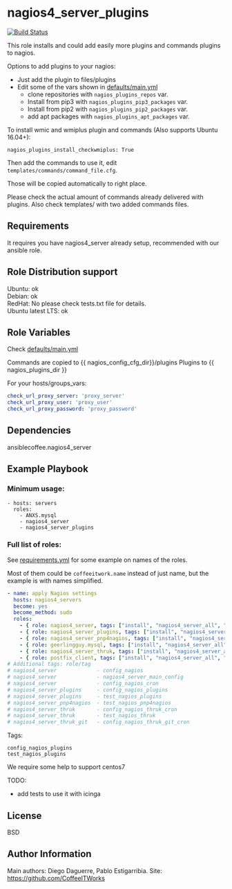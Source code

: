 nagios4_server_plugins
======================

[![Build Status](https://travis-ci.org/CoffeeITWorks/ansible_nagios4_server_plugins.svg?branch=master)](https://travis-ci.org/CoffeeITWorks/ansible_nagios4_server_plugins)

This role installs and could add easily more plugins and commands plugins to nagios. 

Options to add plugins to your nagios: 

* Just add the plugin to files/plugins
* Edit some of the vars shown in [defaults/main.yml](defaults/main.yml) 
  * clone repositories with `nagios_plugins_repos` var.
  * Install from pip3 with `nagios_plugins_pip3_packages` var.
  * Install from pip2 with `nagios_plugins_pip2_packages` var.
  * add apt packages with `nagios_plugins_apt_packages` var.

To install wmic and wmiplus plugin and commands (Also supports Ubuntu 16.04+):

    nagios_plugins_install_checkwmiplus: True

Then add the commands to use it, edit `templates/commands/command_file.cfg`.

Those will be copied automatically to right place.

Please check the actual amount of commands already delivered with plugins.
Also check templates/ with two added commands files.

Requirements
------------

It requires you have nagios4_server already setup, recommended with our ansible role.

Role Distribution support
------------------------

Ubuntu: ok  
Debian: ok  
RedHat: No  please check tests.txt file for details.  
Ubuntu latest LTS: ok

Role Variables
--------------

Check [defaults/main.yml](defaults/main.yml) 

Commands are copied to {{ nagios_config_cfg_dir}}/plugins
Plugins to {{ nagios_plugins_dir }}

For your hosts/groups_vars:

```yaml
check_url_proxy_server: 'proxy_server'
check_url_proxy_user: 'proxy_user'
check_url_proxy_password: 'proxy_password'
```

Dependencies
------------

ansiblecoffee.nagios4_server

Example Playbook
----------------

### Minimum usage:

    - hosts: servers
      roles:
        - ANXS.mysql
        - nagios4_server
        - nagios4_server_plugins

### Full list of roles:

See [requirements.yml](requirements.yml) for some example on names of the roles.

Most of them could be `coffeeitwork.name` instead of just name, but the example is with names simplified.

``` yaml
- name: apply Nagios settings
  hosts: nagios4_servers
  become: yes
  become_method: sudo
  roles:
    - { role: nagios4_server, tags: ["install", "nagios4_server_all", "nagios4_server"] }
    - { role: nagios4_server_plugins, tags: ["install", "nagios4_server_all", "nagios4_server_plugins"] }
    - { role: nagios4_server_pnp4nagios, tags: ["install", "nagios4_server_all", "nagios4_server_pnp4nagios"] }
    - { role: geerlingguy.mysql, tags: ["install", "nagios4_server_all", "nagios4_server_thruk", "ANXS.mysql"] }
    - { role: nagios4_server_thruk, tags: ["install", "nagios4_server_all", "nagios4_server_thruk"] }
    - { role: postfix_client, tags: ["install", "nagios4_server_all", "postfix_client"] }
# Additional tags: role/tag
# nagios4_server             - config_nagios
# nagios4_server             - nagios4_server_main_config
# nagios4_server             - config_nagios_cron
# nagios4_server_plugins     - config_nagios_plugins
# nagios4_server_plugins     - test_nagios_plugins
# nagios4_server_pnp4nagios  - test_nagios_pnp4nagios
# nagios4_server_thruk       - config_nagios_thruk_cron
# nagios4_server_thruk       - test_nagios_thruk
# nagios4_server_thruk_git   - config_nagios_thruk_git_cron
```

Tags:

    config_nagios_plugins
    test_nagios_plugins

We require some help to support centos7  

TODO: 

* add tests to use it with icinga 

License
-------

BSD

Author Information
------------------

Main authors: Diego Daguerre, Pablo Estigarribia.
Site: https://github.com/CoffeeITWorks
